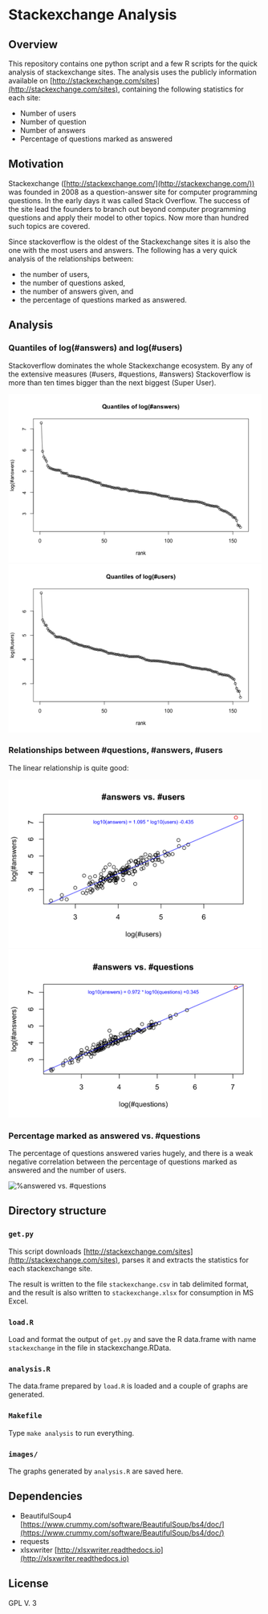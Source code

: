 # Stackexchange Analysis #

## Overview ##
This repository contains one python script and a few R scripts for the quick
analysis of stackexchange sites. The analysis uses the publicly information
available on [http://stackexchange.com/sites](http://stackexchange.com/sites), 
containing the following statistics for each site:

- Number of users
- Number of question
- Number of answers
- Percentage of questions marked as answered

## Motivation ##
Stackexchange ([http://stackexchange.com/](http://stackexchange.com/)) was
founded in 2008 as a question-answer site for computer programming questions. In the early days it was called Stack Overflow. The success of the site lead the
founders to branch out beyond computer programming questions and apply their model to other topics. Now more than hundred such topics are covered.

Since stackoverflow is the oldest of the Stackexchange sites it is also the
one with the most users and answers. The following has a very quick analysis 
of the relationships between:

- the number of users,
- the number of questions asked, 
- the number of answers given, and 
- the percentage of questions marked as answered.

## Analysis ##
### Quantiles of log(#answers) and log(#users) ###
Stackoverflow dominates the whole Stackexchange ecosystem. By any of the 
extensive measures (#users, #questions, #answers) Stackoverflow is more than
ten times bigger than the next biggest (Super User).

<img src="images/distrib-answers.png" alt="quantiles of log(#answers)" />
<img src="images/distrib-users.png" alt="quantiles of log(#users)" />

### Relationships between #questions, #answers, #users ###
The linear relationship is quite good:

<img src="images/answers-users.png" alt="#answers vs. #users" />
<img src="images/questions-answers.png" alt="#answers vs. #questions" />

### Percentage marked as answered vs. #questions ###
The percentage of questions answered varies hugely, and there is a weak
negative correlation between the percentage of questions marked as answered
and the number of users.

<img src="images/answered-questions.png" alt="%answered vs. #questions" />

## Directory structure ##
### `get.py` ###
This script downloads [http://stackexchange.com/sites](http://stackexchange.com/sites), parses it and extracts the statistics for each stackexchange site. 

The result is written to the file `stackexchange.csv` in tab delimited format, and the result is also written to `stackexchange.xlsx` for consumption 
in MS Excel.

### `load.R` ###
Load and format the output of `get.py` and save the R data.frame with name
`stackexchange` in the file in stackexchange.RData.

### `analysis.R` ###
The data.frame prepared by `load.R` is loaded and a couple of graphs
are generated.

### `Makefile` ###
Type `make analysis` to run everything.

### `images/` ###
The graphs generated by `analysis.R` are saved here.

## Dependencies ##
- BeautifulSoup4 [https://www.crummy.com/software/BeautifulSoup/bs4/doc/](https://www.crummy.com/software/BeautifulSoup/bs4/doc/)
- requests
- xlsxwriter [http://xlsxwriter.readthedocs.io](http://xlsxwriter.readthedocs.io)


## License ##
GPL V. 3
